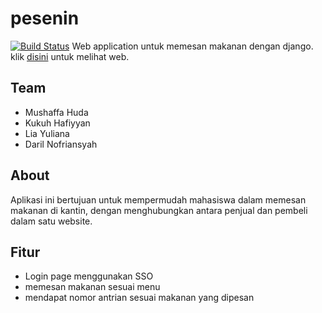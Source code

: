 # pesenin
[![Build Status](https://travis-ci.org/Pesenin-Team/pesenin.svg?branch=master)](https://travis-ci.org/Pesenin-Team/pesenin)
Web application untuk memesan makanan dengan django. klik [disini](https://pesenin.herokuapp.com) untuk melihat web.

## Team
- Mushaffa Huda
- Kukuh Hafiyyan
- Lia Yuliana
- Daril Nofriansyah

## About

Aplikasi ini bertujuan untuk mempermudah mahasiswa dalam memesan makanan di kantin, dengan menghubungkan antara penjual dan pembeli dalam satu website.

## Fitur
- Login page menggunakan SSO
- memesan makanan sesuai menu
- mendapat nomor antrian sesuai makanan yang dipesan

